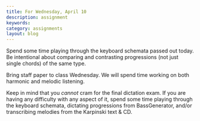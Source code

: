 ```yaml
---
title: For Wednesday, April 10
description: assignment
keywords: 
category: assignments
layout: blog
---
```


Spend some time playing through the keyboard schemata passed out today. Be intentional about comparing and contrasting progressions (not just single chords) of the same type. 

Bring staff paper to class Wednesday. We will spend time working on both harmonic and melodic listening.

Keep in mind that you *cannot* cram for the final dictation exam. If you are having any difficulty with any aspect of it, spend some time playing through the keyboard schemata, dictating progressions from BassGenerator, and/or transcribing melodies from the Karpinski text & CD.


[harmony]: http://kshaffer.github.com/musicianshipResources/popRockHarmony.html